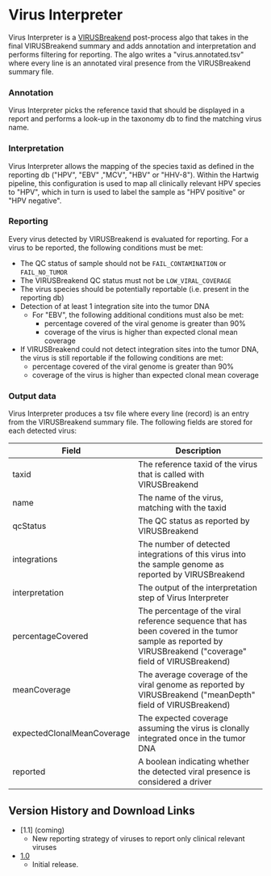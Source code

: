 # Virus Interpreter

Virus Interpreter is a [VIRUSBreakend](https://pubmed.ncbi.nlm.nih.gov/33973999) post-process algo that takes in the final VIRUSBreakend
summary and adds annotation and interpretation and performs filtering for reporting. The algo writes a "virus.annotated.tsv" where every line is an
annotated viral presence from the VIRUSBreakend summary file.

### Annotation

Virus Interpreter picks the reference taxid that should be displayed in a report and performs a look-up in the taxonomy db to find the matching virus name.

### Interpretation

Virus Interpreter allows the mapping of the species taxid as defined in the reporting db ("HPV", "EBV" ,"MCV", "HBV" or "HHV-8"). 
Within the Hartwig pipeline, this configuration is used to map all clinically relevant HPV species to "HPV", 
which in turn is used to label the sample as "HPV positive" or "HPV negative".

### Reporting

Every virus detected by VIRUSBreakend is evaluated for reporting. For a virus to be reported, the following conditions must be met:
 - The QC status of sample should not be `FAIL_CONTAMINATION` or `FAIL_NO_TUMOR`
 - The VIRUSBreakend QC status must not be `LOW_VIRAL_COVERAGE`
 - The virus species should be potentially reportable (i.e. present in the reporting db)
 - Detection of at least 1 integration site into the tumor DNA
   - For "EBV", the following additional conditions must also be met:
     - percentage covered of the viral genome is greater than 90%
     - coverage of the virus is higher than expected clonal mean coverage
 - If VIRUSBreakend could not detect integration sites into the tumor DNA, the virus is still reportable if the following conditions are met:
   - percentage covered of the viral genome is greater than 90% 
   - coverage of the virus is higher than expected clonal mean coverage 
   
### Output data

Virus Interpreter produces a tsv file where every line (record) is an entry from the VIRUSBreakend summary file. 
The following fields are stored for each detected virus:

Field | Description 
---|---
taxid | The reference taxid of the virus that is called with VIRUSBreakend
name | The name of the virus, matching with the taxid
qcStatus | The QC status as reported by VIRUSBreakend
integrations | The number of detected integrations of this virus into the sample genome as reported by VIRUSBreakend
interpretation | The output of the interpretation step of Virus Interpreter
percentageCovered | The percentage of the viral reference sequence that has been covered in the tumor sample as reported by VIRUSBreakend ("coverage" field of VIRUSBreakend)
meanCoverage | The average coverage of the viral genome as reported by VIRUSBreakend  ("meanDepth" field of VIRUSBreakend)
expectedClonalMeanCoverage | The expected coverage assuming the virus is clonally integrated once in the tumor DNA 
reported | A boolean indicating whether the detected viral presence is considered a driver

 ## Version History and Download Links
 - [1.1] (coming)
   - New reporting strategy of viruses to report only clinical relevant viruses
 - [1.0](https://github.com/hartwigmedical/hmftools/releases/tag/virus-interpreter-v1.0)
   - Initial release. 